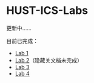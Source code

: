 # HUST-ICS-Labs
更新中……

目前已完成：
- [Lab 1](https://github.com/lxjfzlxj/HUST-ICS-Labs/tree/main/lab1)
- [Lab 2](https://github.com/lxjfzlxj/HUST-ICS-Labs/tree/main/lab2)（隐藏关文档未完成）
- [Lab 3](https://github.com/lxjfzlxj/HUST-ICS-Labs/tree/main/lab3)
- [Lab 4](https://github.com/lxjfzlxj/HUST-ICS-Labs/tree/main/lab4)
